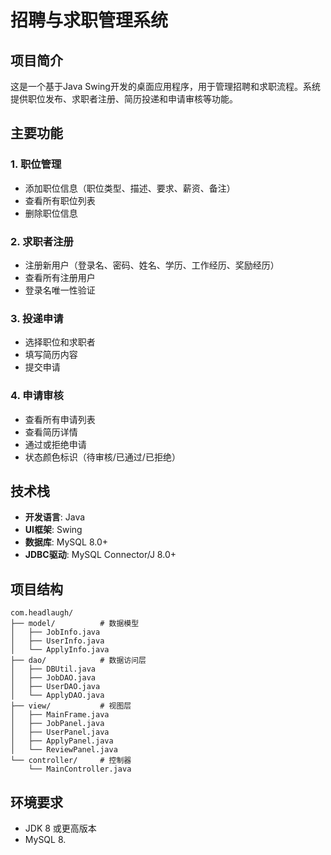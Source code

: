# 招聘与求职管理系统

## 项目简介

这是一个基于Java Swing开发的桌面应用程序，用于管理招聘和求职流程。系统提供职位发布、求职者注册、简历投递和申请审核等功能。

## 主要功能

### 1. 职位管理
- 添加职位信息（职位类型、描述、要求、薪资、备注）
- 查看所有职位列表
- 删除职位信息

### 2. 求职者注册
- 注册新用户（登录名、密码、姓名、学历、工作经历、奖励经历）
- 查看所有注册用户
- 登录名唯一性验证

### 3. 投递申请
- 选择职位和求职者
- 填写简历内容
- 提交申请

### 4. 申请审核
- 查看所有申请列表
- 查看简历详情
- 通过或拒绝申请
- 状态颜色标识（待审核/已通过/已拒绝）

## 技术栈

- **开发语言**: Java
- **UI框架**: Swing
- **数据库**: MySQL 8.0+
- **JDBC驱动**: MySQL Connector/J 8.0+

## 项目结构

```
com.headlaugh/
├── model/          # 数据模型
│   ├── JobInfo.java
│   ├── UserInfo.java
│   └── ApplyInfo.java
├── dao/            # 数据访问层
│   ├── DBUtil.java
│   ├── JobDAO.java
│   ├── UserDAO.java
│   └── ApplyDAO.java
├── view/           # 视图层
│   ├── MainFrame.java
│   ├── JobPanel.java
│   ├── UserPanel.java
│   ├── ApplyPanel.java
│   └── ReviewPanel.java
└── controller/     # 控制器
    └── MainController.java
```

## 环境要求

- JDK 8 或更高版本
- MySQL 8.